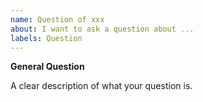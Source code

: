 ```yaml
---
name: Question of xxx
about: I want to ask a question about ...
labels: Question
---
```


**General Question**

<!--

Before asking a question, make sure you have:

- Searched questions at https://github.com/infiniflow/infinity

- Googled your question 

- Read the documentation at https://github.com/infiniflow/infinity

-->
A clear description of what your question is.
